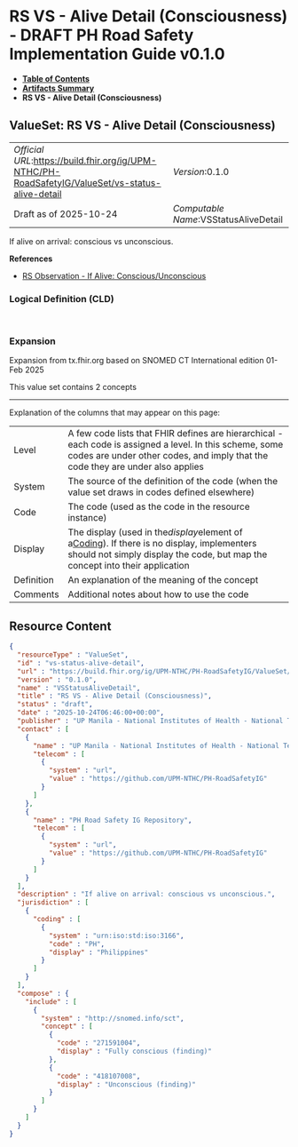# RS VS - Alive Detail (Consciousness) - DRAFT PH Road Safety Implementation Guide v0.1.0

* [**Table of Contents**](toc.md)
* [**Artifacts Summary**](artifacts.md)
* **RS VS - Alive Detail (Consciousness)**

## ValueSet: RS VS - Alive Detail (Consciousness) 

| | |
| :--- | :--- |
| *Official URL*:https://build.fhir.org/ig/UPM-NTHC/PH-RoadSafetyIG/ValueSet/vs-status-alive-detail | *Version*:0.1.0 |
| Draft as of 2025-10-24 | *Computable Name*:VSStatusAliveDetail |

 
If alive on arrival: conscious vs unconscious. 

 **References** 

* [RS Observation - If Alive: Conscious/Unconscious](StructureDefinition-rs-observation-status-on-arrival-alive.md)

### Logical Definition (CLD)

 

### Expansion

Expansion from tx.fhir.org based on SNOMED CT International edition 01-Feb 2025

This value set contains 2 concepts

-------

 Explanation of the columns that may appear on this page: 

| | |
| :--- | :--- |
| Level | A few code lists that FHIR defines are hierarchical - each code is assigned a level. In this scheme, some codes are under other codes, and imply that the code they are under also applies |
| System | The source of the definition of the code (when the value set draws in codes defined elsewhere) |
| Code | The code (used as the code in the resource instance) |
| Display | The display (used in the*display*element of a[Coding](http://hl7.org/fhir/R4/datatypes.html#Coding)). If there is no display, implementers should not simply display the code, but map the concept into their application |
| Definition | An explanation of the meaning of the concept |
| Comments | Additional notes about how to use the code |



## Resource Content

```json
{
  "resourceType" : "ValueSet",
  "id" : "vs-status-alive-detail",
  "url" : "https://build.fhir.org/ig/UPM-NTHC/PH-RoadSafetyIG/ValueSet/vs-status-alive-detail",
  "version" : "0.1.0",
  "name" : "VSStatusAliveDetail",
  "title" : "RS VS - Alive Detail (Consciousness)",
  "status" : "draft",
  "date" : "2025-10-24T06:46:00+00:00",
  "publisher" : "UP Manila - National Institutes of Health - National Telehealth Center",
  "contact" : [
    {
      "name" : "UP Manila - National Institutes of Health - National Telehealth Center",
      "telecom" : [
        {
          "system" : "url",
          "value" : "https://github.com/UPM-NTHC/PH-RoadSafetyIG"
        }
      ]
    },
    {
      "name" : "PH Road Safety IG Repository",
      "telecom" : [
        {
          "system" : "url",
          "value" : "https://github.com/UPM-NTHC/PH-RoadSafetyIG"
        }
      ]
    }
  ],
  "description" : "If alive on arrival: conscious vs unconscious.",
  "jurisdiction" : [
    {
      "coding" : [
        {
          "system" : "urn:iso:std:iso:3166",
          "code" : "PH",
          "display" : "Philippines"
        }
      ]
    }
  ],
  "compose" : {
    "include" : [
      {
        "system" : "http://snomed.info/sct",
        "concept" : [
          {
            "code" : "271591004",
            "display" : "Fully conscious (finding)"
          },
          {
            "code" : "418107008",
            "display" : "Unconscious (finding)"
          }
        ]
      }
    ]
  }
}

```

